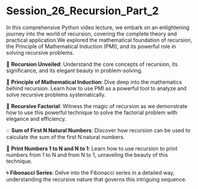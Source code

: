 # Session_26_Recursion_Part_2

In this comprehensive Python video lecture, we embark on an enlightening journey into the world of recursion, covering the complete theory and practical application.We explored the mathematical foundation of recursion, the Principle of Mathematical Induction (PMI), and its powerful role in solving recursive problems.

🔵 **Recursion Unveiled**: Understand the core concepts of recursion, its significance, and its elegant beauty in problem-solving.

📐 **Principle of Mathematical Induction**: Dive deep into the mathematics behind recursion. Learn how to use PMI as a powerful tool to analyze and solve recursive problems systematically.

🧮 **Recursive Factorial**: Witness the magic of recursion as we demonstrate how to use this powerful technique to solve the factorial problem with elegance and efficiency.

💡 **Sum of First N Natural Numbers**: Discover how recursion can be used to calculate the sum of the first N natural numbers.

🔢 **Print Numbers 1 to N and N to 1**: Learn how to use recursion to print numbers from 1 to N and from N to 1, unraveling the beauty of this technique.

🌀 **Fibonacci Series**: Delve into the Fibonacci series in a detailed way, understanding the recursive nature that governs this intriguing sequence.
